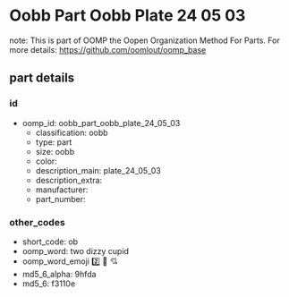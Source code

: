 # Oobb Part Oobb Plate 24 05 03  

note: This is part of OOMP the Oopen Organization Method For Parts. For more details: https://github.com/oomlout/oomp_base

##  part details





### id
* oomp_id: oobb_part_oobb_plate_24_05_03
  * classification: oobb
  * type: part
  * size: oobb
  * color: 
  * description_main: plate_24_05_03
  * description_extra: 
  * manufacturer: 
  * part_number: 

### other_codes
* short_code: ob
* oomp_word: two dizzy cupid
* oomp_word_emoji :two: :dizzy: :cupid:
* md5_6_alpha: 9hfda
* md5_6: f3110e